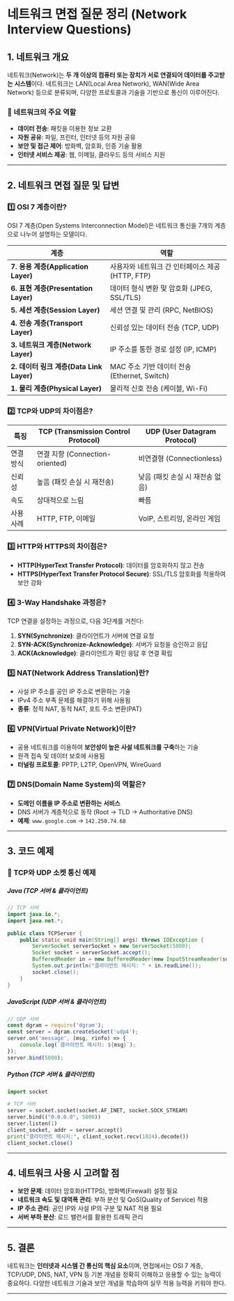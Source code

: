 # 네트워크 면접 질문 정리 (Network Interview Questions)

## 1. 네트워크 개요
네트워크(Network)는 **두 개 이상의 컴퓨터 또는 장치가 서로 연결되어 데이터를 주고받는 시스템**이다. 네트워크는 LAN(Local Area Network), WAN(Wide Area Network) 등으로 분류되며, 다양한 프로토콜과 기술을 기반으로 통신이 이루어진다.

### 🔹 네트워크의 주요 역할
- **데이터 전송**: 패킷을 이용한 정보 교환
- **자원 공유**: 파일, 프린터, 인터넷 등의 자원 공유
- **보안 및 접근 제어**: 방화벽, 암호화, 인증 기술 활용
- **인터넷 서비스 제공**: 웹, 이메일, 클라우드 등의 서비스 지원

---

## 2. 네트워크 면접 질문 및 답변

### 1️⃣ OSI 7 계층이란?
OSI 7 계층(Open Systems Interconnection Model)은 네트워크 통신을 7개의 계층으로 나누어 설명하는 모델이다.

| 계층 | 역할 |
|------|------|
| **7. 응용 계층(Application Layer)** | 사용자와 네트워크 간 인터페이스 제공 (HTTP, FTP) |
| **6. 표현 계층(Presentation Layer)** | 데이터 형식 변환 및 암호화 (JPEG, SSL/TLS) |
| **5. 세션 계층(Session Layer)** | 세션 연결 및 관리 (RPC, NetBIOS) |
| **4. 전송 계층(Transport Layer)** | 신뢰성 있는 데이터 전송 (TCP, UDP) |
| **3. 네트워크 계층(Network Layer)** | IP 주소를 통한 경로 설정 (IP, ICMP) |
| **2. 데이터 링크 계층(Data Link Layer)** | MAC 주소 기반 데이터 전송 (Ethernet, Switch) |
| **1. 물리 계층(Physical Layer)** | 물리적 신호 전송 (케이블, Wi-Fi) |

### 2️⃣ TCP와 UDP의 차이점은?
| 특징 | TCP (Transmission Control Protocol) | UDP (User Datagram Protocol) |
|------|---------------------------------|---------------------------------|
| 연결 방식 | 연결 지향 (Connection-oriented) | 비연결형 (Connectionless) |
| 신뢰성 | 높음 (패킷 손실 시 재전송) | 낮음 (패킷 손실 시 재전송 없음) |
| 속도 | 상대적으로 느림 | 빠름 |
| 사용 사례 | HTTP, FTP, 이메일 | VoIP, 스트리밍, 온라인 게임 |

### 3️⃣ HTTP와 HTTPS의 차이점은?
- **HTTP(HyperText Transfer Protocol)**: 데이터를 암호화하지 않고 전송
- **HTTPS(HyperText Transfer Protocol Secure)**: SSL/TLS 암호화를 적용하여 보안 강화

### 4️⃣ 3-Way Handshake 과정은?
TCP 연결을 설정하는 과정으로, 다음 3단계를 거친다:
1. **SYN(Synchronize)**: 클라이언트가 서버에 연결 요청
2. **SYN-ACK(Synchronize-Acknowledge)**: 서버가 요청을 승인하고 응답
3. **ACK(Acknowledge)**: 클라이언트가 확인 응답 후 연결 확립

### 5️⃣ NAT(Network Address Translation)란?
- 사설 IP 주소를 공인 IP 주소로 변환하는 기술
- IPv4 주소 부족 문제를 해결하기 위해 사용됨
- **종류**: 정적 NAT, 동적 NAT, 포트 주소 변환(PAT)

### 6️⃣ VPN(Virtual Private Network)이란?
- 공용 네트워크를 이용하여 **보안성이 높은 사설 네트워크를 구축**하는 기술
- 원격 접속 및 데이터 보호에 사용됨
- **터널링 프로토콜**: PPTP, L2TP, OpenVPN, WireGuard

### 7️⃣ DNS(Domain Name System)의 역할은?
- **도메인 이름을 IP 주소로 변환하는 서비스**
- DNS 서버가 계층적으로 동작 (Root → TLD → Authoritative DNS)
- **예제**: `www.google.com` → `142.250.74.68`

---

## 3. 코드 예제
### 🔹 TCP와 UDP 소켓 통신 예제
##### Java (TCP 서버 & 클라이언트)
```java
// TCP 서버
import java.io.*;
import java.net.*;

public class TCPServer {
    public static void main(String[] args) throws IOException {
        ServerSocket serverSocket = new ServerSocket(5000);
        Socket socket = serverSocket.accept();
        BufferedReader in = new BufferedReader(new InputStreamReader(socket.getInputStream()));
        System.out.println("클라이언트 메시지: " + in.readLine());
        socket.close();
    }
}
```

##### JavaScript (UDP 서버 & 클라이언트)
```javascript
// UDP 서버
const dgram = require('dgram');
const server = dgram.createSocket('udp4');
server.on('message', (msg, rinfo) => {
    console.log(`클라이언트 메시지: ${msg}`);
});
server.bind(5000);
```

##### Python (TCP 서버 & 클라이언트)
```python
import socket

# TCP 서버
server = socket.socket(socket.AF_INET, socket.SOCK_STREAM)
server.bind(("0.0.0.0", 5000))
server.listen(1)
client_socket, addr = server.accept()
print("클라이언트 메시지:", client_socket.recv(1024).decode())
client_socket.close()
```

---

## 4. 네트워크 사용 시 고려할 점
- **보안 문제**: 데이터 암호화(HTTPS), 방화벽(Firewall) 설정 필요
- **네트워크 속도 및 대역폭 관리**: 부하 분산 및 QoS(Quality of Service) 적용
- **IP 주소 관리**: 공인 IP와 사설 IP의 구분 및 NAT 적용 필요
- **서버 부하 분산**: 로드 밸런서를 활용한 트래픽 관리

---

## 5. 결론
네트워크는 **인터넷과 시스템 간 통신의 핵심 요소**이며, 면접에서는 OSI 7 계층, TCP/UDP, DNS, NAT, VPN 등 기본 개념을 정확히 이해하고 응용할 수 있는 능력이 중요하다. 다양한 네트워크 기술과 보안 개념을 학습하여 실무 적용 능력을 키워야 한다.

---
